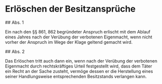 # Erlöschen der Besitzansprüche



\#\# Abs. 1

 Ein nach den §§ 861, 862 begründeter Anspruch erlischt mit dem Ablauf eines Jahres nach der Verübung der verbotenen Eigenmacht, wenn nicht vorher der Anspruch im Wege der Klage geltend gemacht wird.

\#\# Abs. 2

 Das Erlöschen tritt auch dann ein, wenn nach der Verübung der verbotenen Eigenmacht durch rechtskräftiges Urteil festgestellt wird, dass dem Täter ein Recht an der Sache zusteht, vermöge dessen er die Herstellung eines seiner Handlungsweise entsprechenden Besitzstands verlangen kann. 


